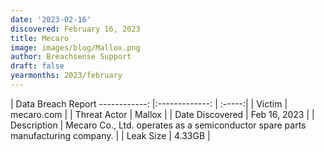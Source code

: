 ```yaml
---
date: '2023-02-16'
discovered: February 16, 2023
title: Mecaro
image: images/blog/Mallox.png
author: Breachsense Support
draft: false
yearmonths: 2023/february
---
```



| Data Breach Report
------------:     |:-------------:    | :-----:|
| Victim      | mecaro.com      | 
| Threat Actor      | Mallox      | 
| Date Discovered      | Feb 16, 2023      | 
| Description      | Mecaro Co., Ltd. operates as a semiconductor spare parts manufacturing company.      | 
| Leak Size      | 4.33GB      | 

